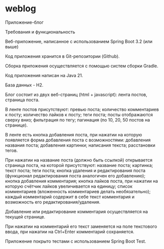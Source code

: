 # weblog

Приложение-блог

Требования и функциональность

Веб-приложение, написанное с использованием Spring Boot 3.2 (или выше)

Код приложения хранится в Git-репозитории (Github).

Сборка приложения осуществляется с помощью систем сборки Gradle.

Код приложения написан на Java 21.

База данных - H2.

Блог состоит из двух веб-страниц (html + javascript): лента постов, страница поста.

В ленте постов присутствуют:
превью поста;
количество комментариев к посту;
количество лайков к посту;
теги поста;
посты отображаются сверху вниз;
фильтрация по тегу;
пагинация (по 10, 20, 50 постов на странице).

В ленте есть кнопка добавления поста, при нажатии на которую появляется форма добавления поста с возможностями:
добавления названия поста;
добавления картинки;
написания текста;
расстановки тегов.

При нажатии на название поста (должно быть ссылкой) открывается страница поста, на которой присутствуют:
название поста;
картинка;
текст поста;
теги поста;
кнопка удаления и редактирования поста (функционал редактирования поста аналогичен его добавлению);
кнопка добавления комментария;
кнопка лайков поста, при нажатии на которую счётчик лайков увеличивается на единицу;
список комментариев (вложенность комментариев делать необязательно);
каждый комментарий содержит в себе текст комментария и возможность его редактирования/удаления.

Добавление или редактирование комментария осуществляется на текущей странице. 

При нажатии на комментарий его текст заменяется на поле текстового ввода, при нажатии на Ctrl+Enter комментарий сохраняется.

Приложение покрыто тестами с использованием Spring Boot Test.